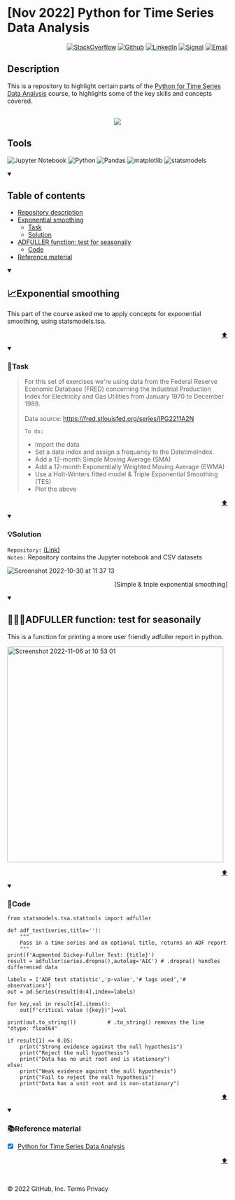 # [Nov 2022] Python for Time Series Data Analysis


<p align="right"> <a 
href="https://stackoverflow.com/users/18680621/sam-taylor" target="_blank"><img alt="StackOverflow" 
src="https://stackoverflow-badge.vercel.app/?userID=18680621" /></a> <a 
href="https://github.com/SamTaylor92" target="_blank"><img alt="Github" 
src="https://img.shields.io/badge/GitHub-181717.svg?style=for-the-badge&logo=GitHub&logoColor=white" /></a> <a 
href="https://www.linkedin.com/in/samjamest" target="_blank"><img alt="LinkedIn" 
src="https://img.shields.io/badge/LinkedIn-0A66C2.svg?style=for-the-badge&logo=LinkedIn&logoColor=white" /></a> <a 
href="https://signal.group/#CjQKIO50NLkjJmSisbgDD4OhRj5lHG7X-SJTOl-Dn8Fkc4FpEhCYdnCVL1ok4DlVNntY3mGe" target="_blank"><img alt="Signal" src="https://img.shields.io/badge/Signal-3A76F0.svg?style=for-the-badge&logo=Signal&logoColor=white"/></a> <a 
href="mailto:samtaylor92@live.co.uk" target="_blank"><img alt="Email" src="https://img.shields.io/badge/Gmail-D14836?style=for-the-badge&logo=gmail&logoColor=white" /></a>
</p>
<p align="right">

## Description
This is a repository to highlight certain parts of the [Python for Time Series Data Analysis](https://www.udemy.com/course/python-for-time-series-data-analysis) course, to highlights some of the key skills and concepts covered.<br><br>

<p align="center">
  <img src="https://user-images.githubusercontent.com/105542266/198875156-7e28b2ca-a0b8-43d2-8bea-57e9433104b3.png">
</p>

<h2> Tools</h2>
<p>
<a target="_blank"><img alt="Jupyter Notebook" src="https://img.shields.io/badge/Jupyter-F37626.svg?style=for-the-badge&logo=Jupyter&logoColor=white"/></a> 
<a target="_blank"><img alt="Python" src="https://img.shields.io/badge/Python-3776AB.svg?style=for-the-badge&logo=Python&logoColor=white"/></a> 
<a target="_blank"><img alt="Pandas" src="https://img.shields.io/badge/pandas-150458.svg?style=for-the-badge&logo=pandas&logoColor=white"/></a>
<a target="_blank"><img alt="matplotlib" src="https://img.shields.io/badge/matplotlib-13324B.svg?style=for-the-badge&logo=ChartMogul&logoColor=white"/></a>
<a target="_blank"><img alt="statsmodels" src="https://img.shields.io/badge/Statsmodels-8CAAE6.svg?style=for-the-badge&logo=SciPy&logoColor=white"/></a>
</p>

<details open>
<summary> <h2>Table of contents</h2></summary>	

- [Repository description](#description)
- [Exponential smoothing](#exponential-smoothing)
  - [Task](#-task-)
  - [Solution](#solution)
- [ADFULLER function: test for seasonaily](#adfuller-function-test-for-seasonaily)
  - [Code](#-code-)
- [Reference material](#reference-material)

</details>

<details open>
<summary> <h2>📈Exponential smoothing</h2> </summary>
  
This part of the course asked me to apply concepts for exponential smoothing, using statsmodels.tsa.  

<p align='right'><a href="#-tools" target="_blank">⬆</a></p>	
  
<details open>  
  
<summary> <h3> 🎯Task </h3> </summary>

> For this set of exercises we're using data from the Federal Reserve Economic Database (FRED) concerning the Industrial Production Index for Electricity and Gas Utilities from January 1970 to December 1989.<br><br>
> Data source: https://fred.stlouisfed.org/series/IPG2211A2N
>
> `To do:`
> - Import the data
> - Set a date index and assign a frequency to the DatetimeIndex.
> - Add a 12-month Simple Moving Average (SMA)
> - Add a 12-month Exponentially Weighted Moving Average (EWMA)
> - Use a Holt-Winters fitted model & Triple Exponential Smoothing (TES)
> - Plot the above
<p align='right'><a href="#-tools" target="_blank">⬆</a></p>	  
  
</details>  
  
<details open>
<summary> <h3>💡Solution</h3> </summary>

`Repository:` [(Link)](https://github.com/SamTaylor92/Python_for_time_series_data_analysis/blob/main/Exponential-smoothing.ipynb)<br> 
`Notes:` Repository contains the Jupyter notebook and CSV datasets

![Screenshot 2022-10-30 at 11 37 13](https://user-images.githubusercontent.com/105542266/198874278-4b50495f-7732-4ed4-86ad-fbe1805bed70.png)
<p align="right"> [Simple & triple exponential smoothing]</p>

</details>  
</details>
</details>
</details>

<details open>
<summary> <h2>👨🏼‍💻ADFULLER function: test for seasonaily</h2> </summary>
  
This is a function for printing a more user friendly adfuller report in python. 

<img width="494" alt="Screenshot 2022-11-06 at 10 53 01" src="https://user-images.githubusercontent.com/105542266/200164346-8912b8e2-696e-4646-9da6-30281e59d176.png">  
  
<p align='right'><a href="#-tools" target="_blank">⬆</a></p>	
  
<details open>  
  
<summary> <h3> 🐍Code </h3> </summary>

    
    from statsmodels.tsa.stattools import adfuller
    
    def adf_test(series,title=''):
        """
        Pass in a time series and an optional title, returns an ADF report
        """
    print(f'Augmented Dickey-Fuller Test: {title}')
    result = adfuller(series.dropna(),autolag='AIC') # .dropna() handles differenced data
    
    labels = ['ADF test statistic','p-value','# lags used','# observations']
    out = pd.Series(result[0:4],index=labels)

    for key,val in result[4].items():
        out[f'critical value ({key})']=val
        
    print(out.to_string())          # .to_string() removes the line "dtype: float64"
    
    if result[1] <= 0.05:
        print("Strong evidence against the null hypothesis")
        print("Reject the null hypothesis")
        print("Data has no unit root and is stationary")
    else:
        print("Weak evidence against the null hypothesis")
        print("Fail to reject the null hypothesis")
        print("Data has a unit root and is non-stationary")
                        

<p align='right'><a href="#-tools" target="_blank">⬆</a></p>	    
  
</details>  
</details>
</details>
</details>

<details open>
<summary> <h3>📚Reference material</h3> </summary>
  
- [x] [Python for Time Series Data Analysis](https://www.udemy.com/course/python-for-time-series-data-analysis/)
<p align='right'><a href="#-tools" target="_blank">⬆</a></p>	

</details>
</details>

</p>

</br></br>
© 2022 GitHub, Inc.
Terms
Privacy

